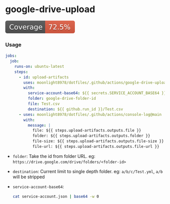 # google-drive-upload

![coverage](badges/coverage.svg)

### Usage

```yml
jobs:
  job:
    runs-on: ubuntu-latest
    steps:
      - id: upload-artifacts
        uses: moonlight8978/dotfiles/.github/actions/google-drive-upload@main
        with:
          service-account-base64: ${{ secrets.SERVICE_ACCOUNT_BASE64 }}
          folder: google-drive-folder-id
          file: Test.csv
          destination: ${{ github.run_id }}/Test.csv
      - uses: moonlight8978/dotfiles/.github/actions/console-log@main
        with:
          message: |
            file: ${{ steps.upload-artifacts.outputs.file }}
            folder: ${{ steps.upload-artifacts.outputs.folder }}
            file-size: ${{ steps.upload-artifacts.outputs.file-size }}
            file-url: ${{ steps.upload-artifacts.outputs.file-url }}
```

- `folder`: Take the id from folder URL. eg:
  `https://drive.google.com/drive/folders/<folder-id>`

- `destination`: Current limit to single depth folder. eg: `a/b/c/Test.yml`,
  `a/b` will be stripped

- `service-account-base64`:
  ```bash
  cat service-account.json | base64 -w 0
  ```
